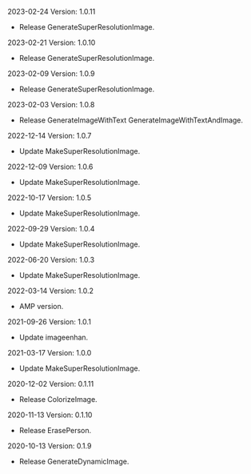 2023-02-24 Version: 1.0.11
- Release GenerateSuperResolutionImage.

2023-02-21 Version: 1.0.10
- Release GenerateSuperResolutionImage.

2023-02-09 Version: 1.0.9
- Release GenerateSuperResolutionImage.

2023-02-03 Version: 1.0.8
- Release GenerateImageWithText GenerateImageWithTextAndImage.

2022-12-14 Version: 1.0.7
- Update MakeSuperResolutionImage.

2022-12-09 Version: 1.0.6
- Update MakeSuperResolutionImage.

2022-10-17 Version: 1.0.5
- Update MakeSuperResolutionImage.

2022-09-29 Version: 1.0.4
- Update MakeSuperResolutionImage.

2022-06-20 Version: 1.0.3
- Update MakeSuperResolutionImage.

2022-03-14 Version: 1.0.2
- AMP version.

2021-09-26 Version: 1.0.1
- Update imageenhan.

2021-03-17 Version: 1.0.0
- Update MakeSuperResolutionImage.

2020-12-02 Version: 0.1.11
- Release ColorizeImage.

2020-11-13 Version: 0.1.10
- Release ErasePerson.

2020-10-13 Version: 0.1.9
- Release GenerateDynamicImage.

